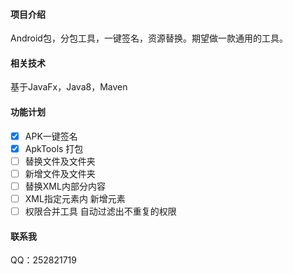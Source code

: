 #### 项目介绍
Android包，分包工具，一键签名，资源替换。期望做一款通用的工具。

#### 相关技术

基于JavaFx，Java8，Maven

#### 功能计划
- [x]  APK一键签名
- [x]  ApkTools 打包
- [ ]  替换文件及文件夹
- [ ]  新增文件及文件夹
- [ ]  替换XML内部分内容
- [ ]  XML指定元素内 新增元素
- [ ]  权限合并工具 自动过滤出不重复的权限

#### 联系我

QQ：252821719

 



